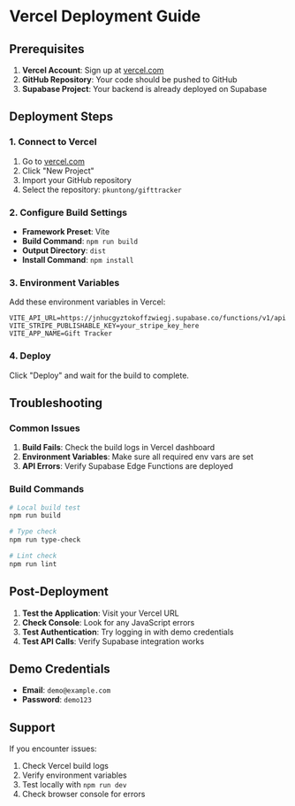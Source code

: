 # Vercel Deployment Guide

## Prerequisites

1. **Vercel Account**: Sign up at [vercel.com](https://vercel.com)
2. **GitHub Repository**: Your code should be pushed to GitHub
3. **Supabase Project**: Your backend is already deployed on Supabase

## Deployment Steps

### 1. Connect to Vercel

1. Go to [vercel.com](https://vercel.com)
2. Click "New Project"
3. Import your GitHub repository
4. Select the repository: `pkuntong/gifttracker`

### 2. Configure Build Settings

- **Framework Preset**: Vite
- **Build Command**: `npm run build`
- **Output Directory**: `dist`
- **Install Command**: `npm install`

### 3. Environment Variables

Add these environment variables in Vercel:

```
VITE_API_URL=https://jnhucgyztokoffzwiegj.supabase.co/functions/v1/api
VITE_STRIPE_PUBLISHABLE_KEY=your_stripe_key_here
VITE_APP_NAME=Gift Tracker
```

### 4. Deploy

Click "Deploy" and wait for the build to complete.

## Troubleshooting

### Common Issues

1. **Build Fails**: Check the build logs in Vercel dashboard
2. **Environment Variables**: Make sure all required env vars are set
3. **API Errors**: Verify Supabase Edge Functions are deployed

### Build Commands

```bash
# Local build test
npm run build

# Type check
npm run type-check

# Lint check
npm run lint
```

## Post-Deployment

1. **Test the Application**: Visit your Vercel URL
2. **Check Console**: Look for any JavaScript errors
3. **Test Authentication**: Try logging in with demo credentials
4. **Test API Calls**: Verify Supabase integration works

## Demo Credentials

- **Email**: `demo@example.com`
- **Password**: `demo123`

## Support

If you encounter issues:
1. Check Vercel build logs
2. Verify environment variables
3. Test locally with `npm run dev`
4. Check browser console for errors 